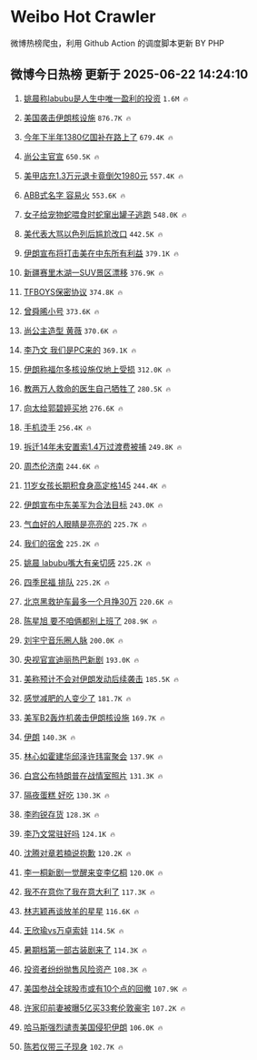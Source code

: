 # Weibo Hot Crawler 



微博热榜爬虫，利用 Github Action 的调度脚本更新 BY PHP 


## 微博今日热榜 更新于 2025-06-22 14:24:10 
1. [姚晨称labubu是人生中唯一盈利的投资](https://s.weibo.com/weibo?q=%23%E5%A7%9A%E6%99%A8%E7%A7%B0labubu%E6%98%AF%E4%BA%BA%E7%94%9F%E4%B8%AD%E5%94%AF%E4%B8%80%E7%9B%88%E5%88%A9%E7%9A%84%E6%8A%95%E8%B5%84%23&t=31&band_rank=1&Refer=top) `1.6M 🔥` 

1. [美国袭击伊朗核设施](https://s.weibo.com/weibo?q=%23%E7%BE%8E%E5%9B%BD%E8%A2%AD%E5%87%BB%E4%BC%8A%E6%9C%97%E6%A0%B8%E8%AE%BE%E6%96%BD%23&t=31&band_rank=2&Refer=top) `876.7K 🔥` 

1. [今年下半年1380亿国补在路上了](https://s.weibo.com/weibo?q=%23%E4%BB%8A%E5%B9%B4%E4%B8%8B%E5%8D%8A%E5%B9%B41380%E4%BA%BF%E5%9B%BD%E8%A1%A5%E5%9C%A8%E8%B7%AF%E4%B8%8A%E4%BA%86%23&t=31&band_rank=3&Refer=top) `679.4K 🔥` 

1. [尚公主官宣](https://s.weibo.com/weibo?q=%E5%B0%9A%E5%85%AC%E4%B8%BB%E5%AE%98%E5%AE%A3&t=31&band_rank=4&Refer=top) `650.5K 🔥` 

1. [美甲店充1.3万元退卡竟倒欠1980元](https://s.weibo.com/weibo?q=%23%E7%BE%8E%E7%94%B2%E5%BA%97%E5%85%851.3%E4%B8%87%E5%85%83%E9%80%80%E5%8D%A1%E7%AB%9F%E5%80%92%E6%AC%A01980%E5%85%83%23&t=31&band_rank=5&Refer=top) `557.4K 🔥` 

1. [ABB式名字 容易火](https://s.weibo.com/weibo?q=ABB%E5%BC%8F%E5%90%8D%E5%AD%97%20%E5%AE%B9%E6%98%93%E7%81%AB&t=31&band_rank=6&Refer=top) `553.6K 🔥` 

1. [女子给宠物蛇喂食时蛇窜出罐子逃跑](https://s.weibo.com/weibo?q=%23%E5%A5%B3%E5%AD%90%E7%BB%99%E5%AE%A0%E7%89%A9%E8%9B%87%E5%96%82%E9%A3%9F%E6%97%B6%E8%9B%87%E7%AA%9C%E5%87%BA%E7%BD%90%E5%AD%90%E9%80%83%E8%B7%91%23&t=31&band_rank=7&Refer=top) `548.0K 🔥` 

1. [美代表大骂以色列后尴尬改口](https://s.weibo.com/weibo?q=%23%E7%BE%8E%E4%BB%A3%E8%A1%A8%E5%A4%A7%E9%AA%82%E4%BB%A5%E8%89%B2%E5%88%97%E5%90%8E%E5%B0%B4%E5%B0%AC%E6%94%B9%E5%8F%A3%23&t=31&band_rank=8&Refer=top) `442.5K 🔥` 

1. [伊朗宣布将打击美在中东所有利益](https://s.weibo.com/weibo?q=%23%E4%BC%8A%E6%9C%97%E5%AE%A3%E5%B8%83%E5%B0%86%E6%89%93%E5%87%BB%E7%BE%8E%E5%9C%A8%E4%B8%AD%E4%B8%9C%E6%89%80%E6%9C%89%E5%88%A9%E7%9B%8A%23&t=31&band_rank=9&Refer=top) `379.1K 🔥` 

1. [新疆赛里木湖一SUV景区漂移](https://s.weibo.com/weibo?q=%23%E6%96%B0%E7%96%86%E8%B5%9B%E9%87%8C%E6%9C%A8%E6%B9%96%E4%B8%80SUV%E6%99%AF%E5%8C%BA%E6%BC%82%E7%A7%BB%23&t=31&band_rank=10&Refer=top) `376.9K 🔥` 

1. [TFBOYS保密协议](https://s.weibo.com/weibo?q=TFBOYS%E4%BF%9D%E5%AF%86%E5%8D%8F%E8%AE%AE&t=31&band_rank=11&Refer=top) `374.8K 🔥` 

1. [曾舜晞小号](https://s.weibo.com/weibo?q=%E6%9B%BE%E8%88%9C%E6%99%9E%E5%B0%8F%E5%8F%B7&t=31&band_rank=12&Refer=top) `373.6K 🔥` 

1. [尚公主造型 黄薇](https://s.weibo.com/weibo?q=%E5%B0%9A%E5%85%AC%E4%B8%BB%E9%80%A0%E5%9E%8B%20%E9%BB%84%E8%96%87&t=31&band_rank=13&Refer=top) `370.6K 🔥` 

1. [李乃文 我们是PC来的](https://s.weibo.com/weibo?q=%E6%9D%8E%E4%B9%83%E6%96%87%20%E6%88%91%E4%BB%AC%E6%98%AFPC%E6%9D%A5%E7%9A%84&t=31&band_rank=14&Refer=top) `369.1K 🔥` 

1. [伊朗称福尔多核设施仅地上受损](https://s.weibo.com/weibo?q=%23%E4%BC%8A%E6%9C%97%E7%A7%B0%E7%A6%8F%E5%B0%94%E5%A4%9A%E6%A0%B8%E8%AE%BE%E6%96%BD%E4%BB%85%E5%9C%B0%E4%B8%8A%E5%8F%97%E6%8D%9F%23&t=31&band_rank=15&Refer=top) `312.0K 🔥` 

1. [教两万人救命的医生自己牺牲了](https://s.weibo.com/weibo?q=%23%E6%95%99%E4%B8%A4%E4%B8%87%E4%BA%BA%E6%95%91%E5%91%BD%E7%9A%84%E5%8C%BB%E7%94%9F%E8%87%AA%E5%B7%B1%E7%89%BA%E7%89%B2%E4%BA%86%23&t=31&band_rank=16&Refer=top) `280.5K 🔥` 

1. [向太给郭碧婷买地](https://s.weibo.com/weibo?q=%23%E5%90%91%E5%A4%AA%E7%BB%99%E9%83%AD%E7%A2%A7%E5%A9%B7%E4%B9%B0%E5%9C%B0%23&t=31&band_rank=17&Refer=top) `276.6K 🔥` 

1. [手机烫手](https://s.weibo.com/weibo?q=%E6%89%8B%E6%9C%BA%E7%83%AB%E6%89%8B&t=31&band_rank=18&Refer=top) `256.4K 🔥` 

1. [拆迁14年未安置索1.4万过渡费被捕](https://s.weibo.com/weibo?q=%23%E6%8B%86%E8%BF%8114%E5%B9%B4%E6%9C%AA%E5%AE%89%E7%BD%AE%E7%B4%A21.4%E4%B8%87%E8%BF%87%E6%B8%A1%E8%B4%B9%E8%A2%AB%E6%8D%95%23&t=31&band_rank=19&Refer=top) `249.8K 🔥` 

1. [周杰伦济南](https://s.weibo.com/weibo?q=%23%E5%91%A8%E6%9D%B0%E4%BC%A6%E6%B5%8E%E5%8D%97%23&t=31&band_rank=20&Refer=top) `244.6K 🔥` 

1. [11岁女孩长期积食身高定格145](https://s.weibo.com/weibo?q=%2311%E5%B2%81%E5%A5%B3%E5%AD%A9%E9%95%BF%E6%9C%9F%E7%A7%AF%E9%A3%9F%E8%BA%AB%E9%AB%98%E5%AE%9A%E6%A0%BC145%23&t=31&band_rank=21&Refer=top) `244.4K 🔥` 

1. [伊朗宣布中东美军为合法目标](https://s.weibo.com/weibo?q=%23%E4%BC%8A%E6%9C%97%E5%AE%A3%E5%B8%83%E4%B8%AD%E4%B8%9C%E7%BE%8E%E5%86%9B%E4%B8%BA%E5%90%88%E6%B3%95%E7%9B%AE%E6%A0%87%23&t=31&band_rank=22&Refer=top) `243.0K 🔥` 

1. [气血好的人眼睛是亮亮的](https://s.weibo.com/weibo?q=%23%E6%B0%94%E8%A1%80%E5%A5%BD%E7%9A%84%E4%BA%BA%E7%9C%BC%E7%9D%9B%E6%98%AF%E4%BA%AE%E4%BA%AE%E7%9A%84%23&t=31&band_rank=23&Refer=top) `225.7K 🔥` 

1. [我们的宿舍](https://s.weibo.com/weibo?q=%E6%88%91%E4%BB%AC%E7%9A%84%E5%AE%BF%E8%88%8D&t=31&band_rank=24&Refer=top) `225.2K 🔥` 

1. [姚晨 labubu嘴大有亲切感](https://s.weibo.com/weibo?q=%E5%A7%9A%E6%99%A8%20labubu%E5%98%B4%E5%A4%A7%E6%9C%89%E4%BA%B2%E5%88%87%E6%84%9F&t=31&band_rank=25&Refer=top) `225.2K 🔥` 

1. [四季民福 排队](https://s.weibo.com/weibo?q=%E5%9B%9B%E5%AD%A3%E6%B0%91%E7%A6%8F%20%E6%8E%92%E9%98%9F&t=31&band_rank=26&Refer=top) `225.2K 🔥` 

1. [北京黑救护车最多一个月挣30万](https://s.weibo.com/weibo?q=%23%E5%8C%97%E4%BA%AC%E9%BB%91%E6%95%91%E6%8A%A4%E8%BD%A6%E6%9C%80%E5%A4%9A%E4%B8%80%E4%B8%AA%E6%9C%88%E6%8C%A330%E4%B8%87%23&t=31&band_rank=27&Refer=top) `220.6K 🔥` 

1. [陈星旭 要不咱俩都别上班了](https://s.weibo.com/weibo?q=%E9%99%88%E6%98%9F%E6%97%AD%20%E8%A6%81%E4%B8%8D%E5%92%B1%E4%BF%A9%E9%83%BD%E5%88%AB%E4%B8%8A%E7%8F%AD%E4%BA%86&t=31&band_rank=28&Refer=top) `208.9K 🔥` 

1. [刘宇宁音乐圈人脉](https://s.weibo.com/weibo?q=%E5%88%98%E5%AE%87%E5%AE%81%E9%9F%B3%E4%B9%90%E5%9C%88%E4%BA%BA%E8%84%89&t=31&band_rank=29&Refer=top) `200.0K 🔥` 

1. [央视官宣迪丽热巴新剧](https://s.weibo.com/weibo?q=%23%E5%A4%AE%E8%A7%86%E5%AE%98%E5%AE%A3%E8%BF%AA%E4%B8%BD%E7%83%AD%E5%B7%B4%E6%96%B0%E5%89%A7%23&t=31&band_rank=30&Refer=top) `193.0K 🔥` 

1. [美称预计不会对伊朗发动后续袭击](https://s.weibo.com/weibo?q=%23%E7%BE%8E%E7%A7%B0%E9%A2%84%E8%AE%A1%E4%B8%8D%E4%BC%9A%E5%AF%B9%E4%BC%8A%E6%9C%97%E5%8F%91%E5%8A%A8%E5%90%8E%E7%BB%AD%E8%A2%AD%E5%87%BB%23&t=31&band_rank=31&Refer=top) `185.5K 🔥` 

1. [感觉减肥的人变少了](https://s.weibo.com/weibo?q=%E6%84%9F%E8%A7%89%E5%87%8F%E8%82%A5%E7%9A%84%E4%BA%BA%E5%8F%98%E5%B0%91%E4%BA%86&t=31&band_rank=32&Refer=top) `181.7K 🔥` 

1. [美军B2轰炸机袭击伊朗核设施](https://s.weibo.com/weibo?q=%23%E7%BE%8E%E5%86%9BB2%E8%BD%B0%E7%82%B8%E6%9C%BA%E8%A2%AD%E5%87%BB%E4%BC%8A%E6%9C%97%E6%A0%B8%E8%AE%BE%E6%96%BD%23&t=31&band_rank=33&Refer=top) `169.7K 🔥` 

1. [伊朗](https://s.weibo.com/weibo?q=%E4%BC%8A%E6%9C%97&t=31&band_rank=34&Refer=top) `140.3K 🔥` 

1. [林心如霍建华邱泽许玮甯聚会](https://s.weibo.com/weibo?q=%E6%9E%97%E5%BF%83%E5%A6%82%E9%9C%8D%E5%BB%BA%E5%8D%8E%E9%82%B1%E6%B3%BD%E8%AE%B8%E7%8E%AE%E7%94%AF%E8%81%9A%E4%BC%9A&t=31&band_rank=35&Refer=top) `137.9K 🔥` 

1. [白宫公布特朗普在战情室照片](https://s.weibo.com/weibo?q=%23%E7%99%BD%E5%AE%AB%E5%85%AC%E5%B8%83%E7%89%B9%E6%9C%97%E6%99%AE%E5%9C%A8%E6%88%98%E6%83%85%E5%AE%A4%E7%85%A7%E7%89%87%23&t=31&band_rank=36&Refer=top) `131.3K 🔥` 

1. [隔夜蛋糕 好吃](https://s.weibo.com/weibo?q=%E9%9A%94%E5%A4%9C%E8%9B%8B%E7%B3%95%20%E5%A5%BD%E5%90%83&t=31&band_rank=37&Refer=top) `130.3K 🔥` 

1. [李昀锐存货](https://s.weibo.com/weibo?q=%23%E6%9D%8E%E6%98%80%E9%94%90%E5%AD%98%E8%B4%A7%23&t=31&band_rank=38&Refer=top) `128.3K 🔥` 

1. [李乃文常驻好吗](https://s.weibo.com/weibo?q=%E6%9D%8E%E4%B9%83%E6%96%87%E5%B8%B8%E9%A9%BB%E5%A5%BD%E5%90%97&t=31&band_rank=39&Refer=top) `124.1K 🔥` 

1. [沈腾对章若楠说抱歉](https://s.weibo.com/weibo?q=%E6%B2%88%E8%85%BE%E5%AF%B9%E7%AB%A0%E8%8B%A5%E6%A5%A0%E8%AF%B4%E6%8A%B1%E6%AD%89&t=31&band_rank=40&Refer=top) `120.2K 🔥` 

1. [李一桐新剧一觉醒来变李亿桐](https://s.weibo.com/weibo?q=%E6%9D%8E%E4%B8%80%E6%A1%90%E6%96%B0%E5%89%A7%E4%B8%80%E8%A7%89%E9%86%92%E6%9D%A5%E5%8F%98%E6%9D%8E%E4%BA%BF%E6%A1%90&t=31&band_rank=41&Refer=top) `120.0K 🔥` 

1. [我不在意你了我在意大利了](https://s.weibo.com/weibo?q=%E6%88%91%E4%B8%8D%E5%9C%A8%E6%84%8F%E4%BD%A0%E4%BA%86%E6%88%91%E5%9C%A8%E6%84%8F%E5%A4%A7%E5%88%A9%E4%BA%86&t=31&band_rank=42&Refer=top) `117.3K 🔥` 

1. [林志颖再谈放羊的星星](https://s.weibo.com/weibo?q=%E6%9E%97%E5%BF%97%E9%A2%96%E5%86%8D%E8%B0%88%E6%94%BE%E7%BE%8A%E7%9A%84%E6%98%9F%E6%98%9F&t=31&band_rank=43&Refer=top) `116.6K 🔥` 

1. [王欣瑜vs万卓索娃](https://s.weibo.com/weibo?q=%E7%8E%8B%E6%AC%A3%E7%91%9Cvs%E4%B8%87%E5%8D%93%E7%B4%A2%E5%A8%83&t=31&band_rank=44&Refer=top) `114.5K 🔥` 

1. [暑期档第一部古装剧来了](https://s.weibo.com/weibo?q=%E6%9A%91%E6%9C%9F%E6%A1%A3%E7%AC%AC%E4%B8%80%E9%83%A8%E5%8F%A4%E8%A3%85%E5%89%A7%E6%9D%A5%E4%BA%86&t=31&band_rank=45&Refer=top) `114.3K 🔥` 

1. [投资者纷纷抛售风险资产](https://s.weibo.com/weibo?q=%23%E6%8A%95%E8%B5%84%E8%80%85%E7%BA%B7%E7%BA%B7%E6%8A%9B%E5%94%AE%E9%A3%8E%E9%99%A9%E8%B5%84%E4%BA%A7%23&t=31&band_rank=46&Refer=top) `108.3K 🔥` 

1. [美国参战全球股市或有10个点的回撤](https://s.weibo.com/weibo?q=%23%E7%BE%8E%E5%9B%BD%E5%8F%82%E6%88%98%E5%85%A8%E7%90%83%E8%82%A1%E5%B8%82%E6%88%96%E6%9C%8910%E4%B8%AA%E7%82%B9%E7%9A%84%E5%9B%9E%E6%92%A4%23&t=31&band_rank=47&Refer=top) `107.9K 🔥` 

1. [许家印前妻被曝5亿买33套伦敦豪宅](https://s.weibo.com/weibo?q=%23%E8%AE%B8%E5%AE%B6%E5%8D%B0%E5%89%8D%E5%A6%BB%E8%A2%AB%E6%9B%9D5%E4%BA%BF%E4%B9%B033%E5%A5%97%E4%BC%A6%E6%95%A6%E8%B1%AA%E5%AE%85%23&t=31&band_rank=48&Refer=top) `107.2K 🔥` 

1. [哈马斯强烈谴责美国侵犯伊朗](https://s.weibo.com/weibo?q=%23%E5%93%88%E9%A9%AC%E6%96%AF%E5%BC%BA%E7%83%88%E8%B0%B4%E8%B4%A3%E7%BE%8E%E5%9B%BD%E4%BE%B5%E7%8A%AF%E4%BC%8A%E6%9C%97%23&t=31&band_rank=49&Refer=top) `106.0K 🔥` 

1. [陈若仪带三子现身](https://s.weibo.com/weibo?q=%23%E9%99%88%E8%8B%A5%E4%BB%AA%E5%B8%A6%E4%B8%89%E5%AD%90%E7%8E%B0%E8%BA%AB%23&t=31&band_rank=50&Refer=top) `102.7K 🔥` 

